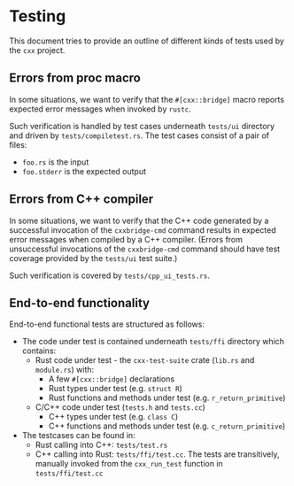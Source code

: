 # Testing

This document tries to provide an outline of different kinds of tests
used by the `cxx` project.

## Errors from proc macro

In some situations, we want to verify that the `#[cxx::bridge]` macro reports
expected error messages when invoked by `rustc`.

Such verification is handled
by test cases underneath `tests/ui` directory and driven by
`tests/compiletest.rs`.  The test cases consist of a pair of files:

* `foo.rs` is the input
* `foo.stderr` is the expected output

## Errors from C++ compiler

In some situations, we want to verify that
the C++ code
generated by a successful invocation of the `cxxbridge-cmd` command
results in expected error messages
when compiled by a C++ compiler.
(Errors from unsuccessful invocations of the `cxxbridge-cmd` command
should have test coverage provided by the `tests/ui` test suite.)

Such verification is covered by `tests/cpp_ui_tests.rs`.

## End-to-end functionality

End-to-end functional tests are structured as follows:

* The code under test is contained underneath `tests/ffi` directory which
  contains:
    - Rust code under test - the `cxx-test-suite` crate
      (`lib.rs` and `module.rs`) with:
        - A few `#[cxx::bridge]` declarations
        - Rust types under test (e.g. `struct R`)
        - Rust functions and methods under test (e.g. `r_return_primitive`)
    - C/C++ code under test (`tests.h` and `tests.cc`)
        - C++ types under test (e.g. `class C`)
        - C++ functions and methods under test (e.g. `c_return_primitive`)
* The testcases can be found in:
    - Rust calling into C++: `tests/test.rs`
    - C++ calling into Rust: `tests/ffi/test.cc`.
      The tests are transitively, manually invoked from the
      `cxx_run_test` function in `tests/ffi/test.cc`
